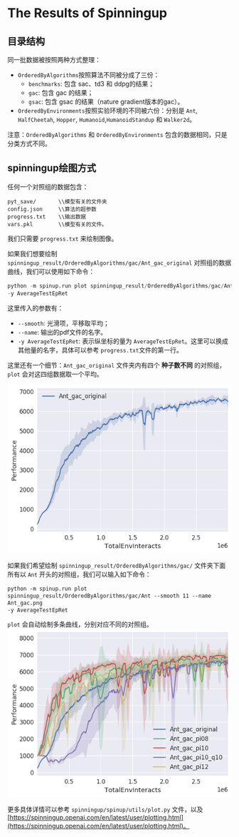 # The Results of Spinningup

## 目录结构

同一批数据被按照两种方式整理：
- `OrderedByAlgorithms`按照算法不同被分成了三份：
    - `benchmarks`: 包含 sac、td3 和 ddpg的结果；
    - `gac`: 包含 gac 的结果；
    - `gsac`: 包含 gsac 的结果（nature gradient版本的gac）。
- `OrderedByEnvironments`按照实验环境的不同被六份：分别是 `Ant`, `HalfCheetah`, `Hopper`, `Humanoid`,`HumanoidStandup` 和 `Walker2d`。

注意：`OrderedByAlgorithms` 和 `OrderedByEnvironments` 包含的数据相同，只是分类方式不同。

## spinningup绘图方式

任何一个对照组的数据包含：

```
pyt_save/       \\模型有关的文件夹
config.json     \\算法的超参数
progress.txt    \\输出数据
vars.pkl        \\模型有关的文件。
```

我们只需要 `progress.txt` 来绘制图像。

如果我们想要绘制 `spinningup_result/OrderedByAlgorithms/gac/Ant_gac_original` 对照组的数据曲线，我们可以使用如下命令：

```python
python -m spinup.run plot spinningup_result/OrderedByAlgorithms/gac/Ant_gac_original --smooth 11 --name Ant_gac_original.png
-y AverageTestEpRet
```

这里传入的参数有：
- `--smooth`: 光滑项，平移取平均；
- `--name`: 输出的pdf文件的名字。
- `-y AverageTestEpRet`: 表示纵坐标的量为 `AverageTestEpRet`。这里可以换成其他量的名字，具体可以参考 `progress.txt`文件的第一行。

这里还有一个细节：`Ant_gac_original` 文件夹内有四个 **种子数不同** 的对照组，`plot` 会对这四组数据取一个平均。

![Ant_gac_original](https://github.com/ColorlessBoy/spinningup_results/blob/master/Ant_gac_original.png)

如果我们希望绘制 `spinningup_result/OrderedByAlgorithms/gac/` 文件夹下面所有以 `Ant` 开头的对照组，我们可以输入如下命令：

```
python -m spinup.run plot spinningup_result/OrderedByAlgorithms/gac/Ant --smooth 11 --name Ant_gac.png
-y AverageTestEpRet
```

`plot` 会自动绘制多条曲线，分别对应不同的对照组。
![Ant_gac](https://github.com/ColorlessBoy/spinningup_results/blob/master/Ant_gac.png)

更多具体详情可以参考 `spinningup/spinup/utils/plot.py` 文件，以及 [https://spinningup.openai.com/en/latest/user/plotting.html](https://spinningup.openai.com/en/latest/user/plotting.html)。

